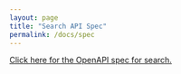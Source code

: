 ```yaml
---
layout: page
title: "Search API Spec"
permalink: /docs/spec
---
```


[Click here for the OpenAPI spec for search.](https://handoniumumumum.github.io/icanhazdoctest/docs/swagger)